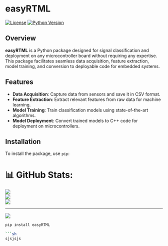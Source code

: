 # easyRTML

[![License](https://img.shields.io/badge/license-MIT-blue.svg)](https://github.com/yourusername/easyRTML/blob/main/LICENSE)
[![Python Version](https://img.shields.io/badge/python-3.6%2B-brightgreen.svg)](https://www.python.org/downloads/)

## Overview

**easyRTML** is a Python package designed for signal classification and deployment on any microcontroller board without requiring any expertise. This package facilitates seamless data acquisition, feature extraction, model training, and conversion to deployable code for embedded systems.

## Features

- **Data Acquisition**: Capture data from sensors and save it in CSV format.
- **Feature Extraction**: Extract relevant features from raw data for machine learning.
- **Model Training**: Train classification models using state-of-the-art algorithms.
- **Model Deployment**: Convert trained models to C++ code for deployment on microcontrollers.

## Installation

To install the package, use `pip`:
# 📊 GitHub Stats:
![](https://github-readme-stats.vercel.app/api?username=dd&theme=dark&hide_border=false&include_all_commits=false&count_private=false)<br/>
![](https://github-readme-streak-stats.herokuapp.com/?user=dd&theme=dark&hide_border=false)<br/>
![](https://github-readme-stats.vercel.app/api/top-langs/?username=dd&theme=dark&hide_border=false&include_all_commits=false&count_private=false&layout=compact)

---
[![](https://visitcount.itsvg.in/api?id=dd&icon=0&color=0)](https://visitcount.itsvg.in)

<!-- Proudly created with GPRM ( https://gprm.itsvg.in ) -->
```sh
pip install easyRTML

```sh
sjsjsjs


